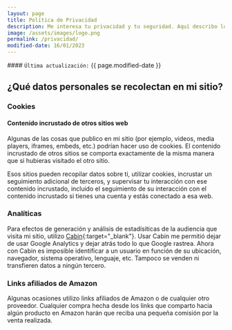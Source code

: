 ```yaml
---
layout: page
title: Política de Privacidad
description: Me interesa tu privacidad y tu seguridad. Aquí describo lo que se recolecta en mi sitio web.
image: /assets/images/logo.png
permalink: /privacidad/
modified-date: 16/01/2023
---
```


<div class="card last-updated my-3 text-center">
<div class="card-body rounded">
#### <code>Última actualización:</code> {{ page.modified-date }}
</div>
</div>

## ¿Qué datos personales se recolectan en mi sitio?

### Cookies

#### Contenido incrustado de otros sitios web
Algunas de las cosas que publico en mi sitio (por ejemplo, videos, media players, iframes, embeds, etc.) podrían hacer uso de cookies. El contenido incrustado de otros sitios se comporta exactamente de la misma manera que si hubieras visitado el otro sitio.

Esos sitios pueden recopilar datos sobre ti, utilizar cookies, incrustar un seguimiento adicional de terceros, y supervisar tu interacción con ese contenido incrustado, incluido el seguimiento de su interacción con el contenido incrustado si tienes una cuenta y estás conectado a esa web.

### Analíticas
Para efectos de generación y análisis de estadísiticas de la audiencia que visita mi sitio, utilizo [Cabin][1]{:target="_blank"}. Usar Cabin me permitió dejar de usar Google Analytics y dejar atrás todo lo que Google rastrea. Ahora con Cabin es imposible identificar a un usuario en función de su ubicación, navegador, sistema operativo, lenguaje, etc. Tampoco se venden ni transfieren datos a ningún tercero.

### Links afiliados de Amazon
Algunas ocasiones utilizo links afiliados de Amazon o de cualquier otro proveedor. Cualquier compra hecha desde los links que comparto hacia algún producto en Amazon harán que reciba una pequeña comisión por la venta realizada.

[1]: https://withcabin.com/
